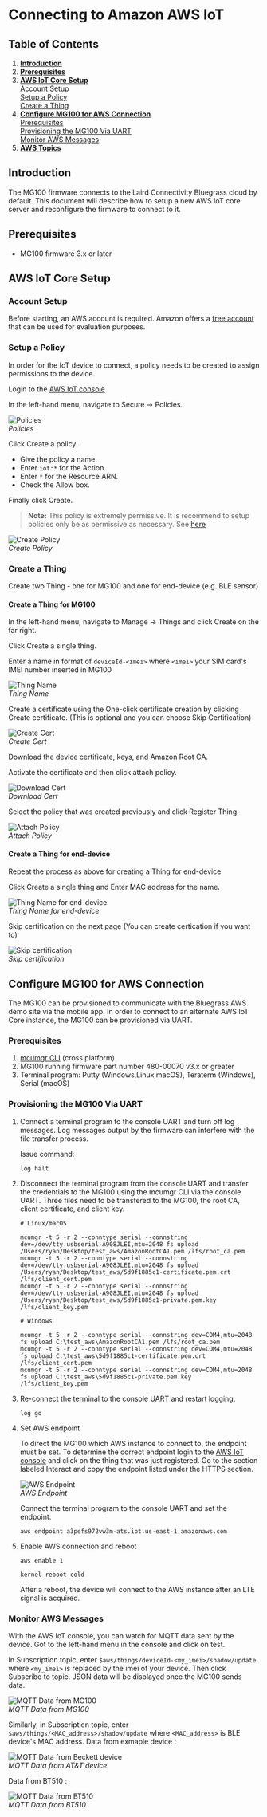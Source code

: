 # Connecting to Amazon AWS IoT

## Table of Contents

1. **[Introduction](#introduction)**
2. **[Prerequisites](#prerequisites)**
3. **[AWS IoT Core Setup](#aws-iot-core-setup)**  
   [Account Setup](#account-setup)  
   [Setup a Policy](#setup-a-policy)  
   [Create a Thing](#create-a-thing)  
4. **[Configure MG100 for AWS Connection](#configure-mg100-for-aws-connection)**  
   [Prerequisites](#prerequisites)  
   [Provisioning the MG100 Via UART](#provisioning-the-mg100-via-uart)  
   [Monitor AWS Messages](#monitor-aws-messages)  
5. **[AWS Topics](aws_topics.md)**  

## Introduction

The MG100 firmware connects to the Laird Connectivity Bluegrass cloud by default. This document will describe how to setup a new AWS IoT core server and reconfigure the firmware to connect to it.

## Prerequisites

* MG100 firmware 3.x or later

## AWS IoT Core Setup

### Account Setup

Before starting, an AWS account is required. Amazon offers a [free account](https://aws.amazon.com/free) that can be used for evaluation purposes.

### Setup a Policy

In order for the IoT device to connect, a policy needs to be created to assign permissions to the device.

Login to the [AWS IoT console](https://console.aws.amazon.com/iot/)

In the left-hand menu, navigate to Secure -> Policies.

![Policies](images/aws/policies.png)  
*Policies*

Click Create a policy.

* Give the policy a name.
* Enter `iot:*` for the Action.
* Enter `*` for the Resource ARN.
* Check the Allow box.

Finally click Create.

> **Note:** This policy is extremely permissive. It is recommend to setup policies only be as permissive as necessary. See [here](https://docs.aws.amazon.com/iot/latest/developerguide/device-shadow-mqtt.html?icmpid=docs_iot_console)

![Create Policy](images/aws/create_policy.png)  
*Create Policy*

### Create a Thing

Create two Thing - one for MG100 and one for end-device (e.g. BLE sensor) 

#### Create a Thing for MG100

In the left-hand menu, navigate to Manage -> Things and click Create on the far right.

Click Create a single thing.

Enter a name in format of `deviceId-<imei>` where `<imei>` your SIM card's IMEI number inserted in MG100 

![Thing Name](images/aws/thing_registry.png)  
*Thing Name*


Create a certificate using the One-click certificate creation by clicking Create certificate. (This is optional and you can choose Skip Certification)

![Create Cert](images/aws/create_cert.png)  
*Create Cert*

Download the device certificate, keys, and Amazon Root CA.

Activate the certificate and then click attach policy.

![Download Cert](images/aws/download_cert.png)  
*Download Cert*

Select the policy that was created previously and click Register Thing.

![Attach Policy](images/aws/attach_policy.png)  
*Attach Policy*

#### Create a Thing for end-device

Repeat the process as above for creating a Thing for end-device 

Click Create a single thing and Enter MAC address for the name.

![Thing Name for end-device](images/aws/thing_registry_end_device.png)  
*Thing Name for end-device*

Skip certification on the next page (You can create certication if you want to)

![Skip certification](images/aws/skip_certification.png)  
*Skip certification*

## Configure MG100 for AWS Connection

The MG100 can be provisioned to communicate with the Bluegrass AWS demo site via the mobile app. In order to connect to an alternate AWS IoT Core instance, the MG100 can be provisioned via UART.

### Prerequisites

1. [mcumgr CLI](https://github.com/apache/mynewt-mcumgr#command-line-tool) (cross platform)
2. MG100 running firmware part number 480-00070 v3.x or greater
3. Terminal program: Putty (Windows,Linux,macOS), Teraterm (Windows), Serial (macOS)

### Provisioning the MG100 Via UART
1. Connect a terminal program to the console UART and turn off log messages. Log messages output by the firmware can interfere with the file transfer process.

    Issue command:
    ```
    log halt
    ```

2. Disconnect the terminal program from the console UART and transfer the credentials to the MG100 using the mcumgr CLI via the console UART. Three files need to be transfered to the MG100, the root CA, client certificate, and client key.

    ```
    # Linux/macOS

    mcumgr -t 5 -r 2 --conntype serial --connstring dev=/dev/tty.usbserial-A908JLEI,mtu=2048 fs upload /Users/ryan/Desktop/test_aws/AmazonRootCA1.pem /lfs/root_ca.pem
    mcumgr -t 5 -r 2 --conntype serial --connstring dev=/dev/tty.usbserial-A908JLEI,mtu=2048 fs upload /Users/ryan/Desktop/test_aws/5d9f1885c1-certificate.pem.crt /lfs/client_cert.pem
    mcumgr -t 5 -r 2 --conntype serial --connstring dev=/dev/tty.usbserial-A908JLEI,mtu=2048 fs upload /Users/ryan/Desktop/test_aws/5d9f1885c1-private.pem.key /lfs/client_key.pem

    # Windows

    mcumgr -t 5 -r 2 --conntype serial --connstring dev=COM4,mtu=2048 fs upload C:\test_aws\AmazonRootCA1.pem /lfs/root_ca.pem
    mcumgr -t 5 -r 2 --conntype serial --connstring dev=COM4,mtu=2048 fs upload C:\test_aws\5d9f1885c1-certificate.pem.crt /lfs/client_cert.pem
    mcumgr -t 5 -r 2 --conntype serial --connstring dev=COM4,mtu=2048 fs upload C:\test_aws\5d9f1885c1-private.pem.key /lfs/client_key.pem

    ```

3. Re-connect the terminal to the console UART and restart logging.

    ```
    log go
    ```

4. Set AWS endpoint

    To direct the MG100 which AWS instance to connect to, the endpoint must be set. To determine the correct endpoint login to the [AWS IoT console](https://console.aws.amazon.com/iot/) and click on the thing that was just registered. Go to the section labeled Interact and copy the endpoint listed under the HTTPS section.

    ![AWS Endpoint](images/aws/endpoint.png)  
    *AWS Endpoint*

    Connect the terminal program to the console UART and set the endpoint.
    ```
    aws endpoint a3pefs972vw3m-ats.iot.us-east-1.amazonaws.com
    ```

5. Enable AWS connection and reboot

    ```
    aws enable 1

    kernel reboot cold
    ```

    After a reboot, the device will connect to the AWS instance after an LTE signal is acquired.

### Monitor AWS Messages

With the AWS IoT console, you can watch for MQTT data sent by the device. Got to the left-hand menu in the console and click on test.

In Subscription topic, enter `$aws/things/deviceId-<my_imei>/shadow/update` where `<my_imei>` is replaced by the imei of your device. Then click Subscribe to topic. JSON data will be displayed once the MG100 sends data.

![MQTT Data from MG100](images/aws/mqtt_data_mg100.png)  
*MQTT Data from MG100*

Similarly, in Subscription topic, enter `$aws/things/<MAC_address>/shadow/update` where `<MAC_address>` is BLE device's MAC address. 
Data from exmaple device : 

![MQTT Data from Beckett device](images/aws/mqtt_data_att.png)  
*MQTT Data from AT&T device*

Data from BT510 : 

![MQTT Data from BT510](images/aws/mqtt_data_bt510.png)  
*MQTT Data from BT510*
